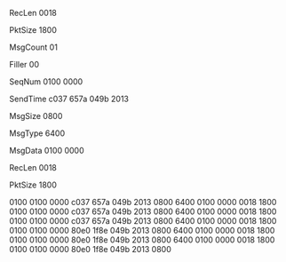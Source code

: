 RecLen
0018

PktSize
1800

MsgCount
01

Filler
00

SeqNum
0100 0000

SendTime
c037 657a 049b 2013

MsgSize
0800

MsgType
6400

MsgData
0100 0000

RecLen
0018

PktSize
1800


0100
0100 0000 c037 657a 049b 2013 0800 6400
0100 0000 0018 1800 0100 0100 0000 c037
657a 049b 2013 0800 6400 0100 0000 0018
1800 0100 0100 0000 c037 657a 049b 2013
0800 6400 0100 0000 0018 1800 0100 0100
0000 80e0 1f8e 049b 2013 0800 6400 0100
0000 0018 1800 0100 0100 0000 80e0 1f8e
049b 2013 0800 6400 0100 0000 0018 1800
0100 0100 0000 80e0 1f8e 049b 2013 0800